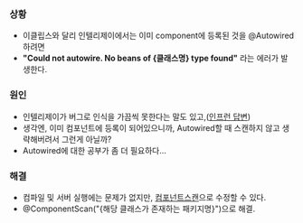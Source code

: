 ### 상황
 - 이클립스와 달리 인텔리제이에서는 이미 component에 등록된 것을 @Autowired하려면
 - **"Could not autowire. No beans of {클래스명} type found"** 라는 에러가 발생한다.

### 원인
 - 인텔리제이가 버그로 인식을 가끔씩 못한다는 말도 있고,([인프런 답변](https://www.inflearn.com/questions/170577))
 - 생각엔, 이미 컴포넌트에 등록이 되어있으니까, Autowired할 때 스캔하지 않고 생략해버려서 그런게 아닐까?
 - Autowired에 대한 공부가 좀 더 필요하다...

### 해결
 - 컴파일 및 서버 실행에는 문제가 없지만, [컴포넌트스캔]()으로 수정할 수 있다.
 - @ComponentScan("{해당 클래스가 존재하는 패키지명}")으로 해결.
